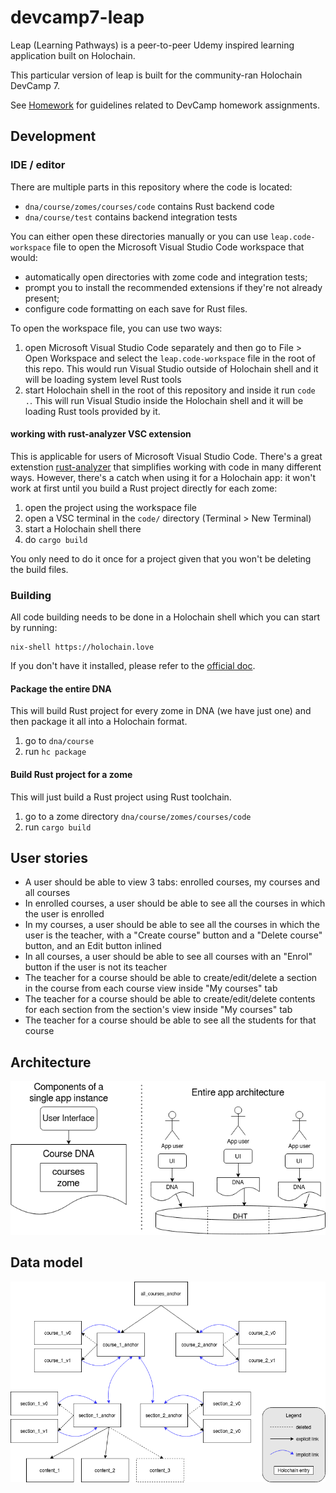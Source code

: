 # devcamp7-leap

Leap (Learning Pathways) is a peer-to-peer Udemy inspired learning application built on Holochain.

This particular version of leap is built for the community-ran Holochain DevCamp 7.

See [Homework](./HOMEWORK.md) for guidelines related to DevCamp homework assignments.

## Development

### IDE / editor

There are multiple parts in this repository where the code is located:

- `dna/course/zomes/courses/code` contains Rust backend code
- `dna/course/test` contains backend integration tests

You can either open these directories manually or you can use `leap.code-workspace` file to open the Microsoft Visual Studio Code workspace that would:

- automatically open directories with zome code and integration tests;
- prompt you to install the recommended extensions if they're not already present;
- configure code formatting on each save for Rust files.

To open the workspace file, you can use two ways:

1. open Microsoft Visual Studio Code separately and then go to File > Open Workspace and select the `leap.code-workspace` file in the root of this repo. This would run Visual Studio outside of Holochain shell and it will be loading system level Rust tools
2. start Holochain shell in the root of this repository and inside it run `code .`. This will run Visual Studio inside the Holochain shell and it will be loading Rust tools provided by it.

#### working with rust-analyzer VSC extension

This is applicable for users of Microsoft Visual Studio Code.
There's a great extenstion [rust-analyzer](https://rust-analyzer.github.io/) that simplifies working with code in many different ways. However, there's a catch when using it for a Holochain app: it won't work at first until you build a Rust project directly for each zome:

1. open the project using the workspace file
2. open a VSC terminal in the `code/` directory (Terminal > New Terminal)
3. start a Holochain shell there
4. do `cargo build`

You only need to do it once for a project given that you won't be deleting the build files.

### Building

All code building needs to be done in a Holochain shell which you can start by running:

```
nix-shell https://holochain.love
```

If you don't have it installed, please refer to the [official doc](https://developer.holochain.org/docs/install/).

#### Package the entire DNA

This will build Rust project for every zome in DNA (we have just one) and then package it all into a Holochain format.

1. go to `dna/course`
2. run `hc package`

#### Build Rust project for a zome

This will just build a Rust project using Rust toolchain.

1. go to a zome directory `dna/course/zomes/courses/code`
2. run `cargo build`

## User stories

* A user should be able to view 3 tabs: enrolled courses, my courses and all courses
* In enrolled courses, a user should be able to see all the courses in which the user is enrolled
* In my courses, a user should be able to see all the courses in which the user is the teacher, with a "Create course" button and a "Delete course" button, and an Edit button inlined
* In all courses, a user should be able to see all courses with an "Enrol" button if the user is not its teacher
* The teacher for a course should be able to create/edit/delete a section in the course from each course view inside "My courses" tab
* The teacher for a course should be able to create/edit/delete contents for each section from the section's view inside "My courses" tab
* The teacher for a course should be able to see all the students for that course

## Architecture

![Architecture](./pictures/leap_architecture.png)


## Data model

![Data model](./pictures/leap_data_model.png)

